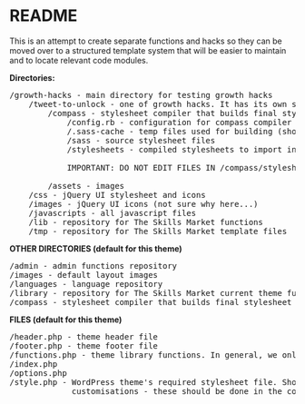 README
======

This is an attempt to create separate functions and hacks so they 
can be moved over to a structured template system that will be 
easier to maintain and to locate relevant code modules.

**Directories:**

<pre>
/growth-hacks - main directory for testing growth hacks
	/tweet-to-unlock - one of growth hacks. It has its own stylesheets
		/compass - stylesheet compiler that builds final stylesheet based on SASS partials
			/config.rb - configuration for compass compiler
			/.sass-cache - temp files used for building (should not be in git)
			/sass - source stylesheet files
			/stylesheets - compiled stylesheets to import into theme's style.css

			IMPORTANT: DO NOT EDIT FILES IN /compass/stylesheets

		/assets - images
	/css - jQuery UI stylesheet and icons
	/images - jQuery UI icons (not sure why here...)
	/javascripts - all javascript files
	/lib - repository for The Skills Market functions
	/tmp - repository for The Skills Market template files
</pre>
**OTHER DIRECTORIES (default for this theme)**

<pre>
/admin - admin functions repository
/images - default layout images
/languages - language repository
/library - repository for The Skills Market current theme functions
/compass - stylesheet compiler that builds final stylesheet based on SASS partials - theme stylesheets
</pre>

**FILES (default for this theme)**

<pre>
/header.php - theme header file
/footer.php - theme footer file
/functions.php - theme library functions. In general, we only set up calls here
/index.php
/options.php
/style.php - WordPress theme's required stylesheet file. Should not include CSS
			 customisations - these should be done in the compass/sass folder
</pre>